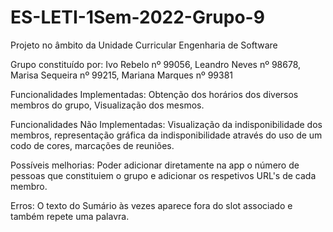 # ES-LETI-1Sem-2022-Grupo-9

Projeto no âmbito da Unidade Curricular Engenharia de Software

Grupo constituído por: Ivo Rebelo nº 99056, Leandro Neves nº 98678, Marisa Sequeira nº 99215, Mariana Marques nº 99381

Funcionalidades Implementadas: Obtenção dos horários dos diversos membros do grupo, Visualização dos mesmos.

Funcionalidades Não Implementadas: Visualização da indisponibilidade dos membros, representação gráfica da indisponibilidade através do uso de um codo de cores, marcações de reuniões.

Possíveis melhorias: Poder adicionar diretamente na app o número de pessoas que constituiem o grupo e adicionar os respetivos URL's de cada membro.

Erros: O texto do Sumário às vezes aparece fora do slot associado e também repete uma palavra.

